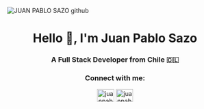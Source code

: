![JUAN PABLO SAZO github](https://user-images.githubusercontent.com/68879693/171322952-c5715d23-cddc-41d0-b864-d6d15f74ef7b.png)

<h1 align="center">Hello 👋, I'm Juan Pablo Sazo</h1>
<h3 align="center">A Full Stack Developer from Chile 🇨🇱</h3>

<!-- - 👋 Hi, I’m @JuanPabloNSZ
- 👀 I’m interested in listening and playing music
- 🌱 I’m currently learning the basics of programming
- 💞️ I’m looking to collaborate on everything to represents a challenge
- 📫 How to reach me... -->

<h3 align="center">Connect with me:</h3>
<p align="center">
<a href="https://twitter.com/juanpablo_nsz" target="blank"><img align="center" src="https://raw.githubusercontent.com/rahuldkjain/github-profile-readme-generator/master/src/images/icons/Social/twitter.svg" alt="juanpablo_nsz" height="30" width="40" /></a>
<a href="https://linkedin.com/in/juanpablosazo" target="blank"><img align="center" src="https://raw.githubusercontent.com/rahuldkjain/github-profile-readme-generator/master/src/images/icons/Social/linked-in-alt.svg" alt="juanpablosazo" height="30" width="40" /></a>
</p>
